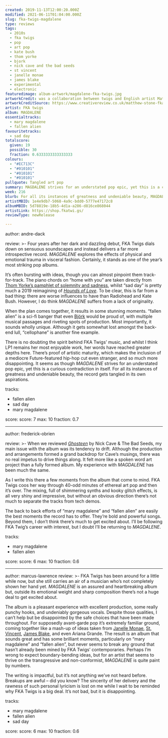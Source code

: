 ```yaml
---
created: 2019-11-13T12:00:20.000Z
modified: 2021-06-11T01:04:00.000Z
slug: fka-twigs-magdalene
type: reviews
tags:
  - 2010s
  - fka twigs
  - pop
  - art pop
  - kate bush
  - thom yorke
  - bjork
  - nick cave and the bad seeds
  - st vincent
  - janelle monae
  - james blake
  - experimental
  - electronic
featuredimage: album-artwork/magdalene-fka-twigs.jpg
artworkCredit: was a collaboration between twigs and English artist Matthew Stone. The effect was achieved by painting onto a 3D scan of twigs. ‘I’m trying to depict bodies that feel real and unreal at the same time,’ Stone said, ‘trying to create something that feels authentically human, but kind of trapping myself within this digital world.’ 
artworkCreditSource: https://www.creativereview.co.uk/matthew-stone-fka-twigs-madgalene/
artist: FKA twigs
album: MAGDALENE
essentialtracks:
  - mary magdalene
  - fallen alien
favouritetracks:
  - sad day
totalscore:
  given: 19
  possible: 30
  fraction: 0.6333333333333333
colours:
  - "#EC713C"
  - "#010101"
  - "#010101"
  - "#010101"
pullquote: Tangled art pop
summary: MAGDALENE strives for an understated pop epic, yet this is a curious contradiction in itself. For all its instances of greatness and undeniable beauty, the record gets tangled in its own aspirations.
week: 216
blurb: For all its instances of greatness and undeniable beauty, MAGDALENE gets tangled in its own pop epic aspirations.
artistMBID: 1e4e9db7-5068-4a9c-bdd0-5777e47172c8
albumMBID: 5d78819e-18b5-4d1a-a286-d816ce868044
artistLink: https://shop.fkatwi.gs/
reviewType: newRelease

---
```


author: andre-dack

review: >-
  Four years after her dark and dazzling debut, FKA Twigs dials down on sensuous soundscapes and instead delivers a far more introspective record. *MAGDALENE* explores the effects of physical and emotional trauma in visceral fashion. Certainly, it stands as one of the year’s most striking pop albums.
  
  It’s often bursting with ideas, though you can almost pinpoint them track-for-track. The piano chords on “home with you” are taken directly from [Thom Yorke’s pamphlet of solemnity and sadness](/reviews/thom-yorke-anima/), whilst “sad day” is pretty much a 2019 reimagining of [*Hounds of Love*](/reviews/kate-bush-hounds-of-love/). To be clear, this is far from a bad thing: there are worse influences to have than Radiohead and Kate Bush. However, I do think *MAGDALENE* suffers from a lack of originality.

  When the plan comes together, it results in some stunning moments. “fallen alien” is a sci-fi banger that even [Björk](/reviews/bjork-homogenic/) would be proud of, with multiple musical passages and riveting spots of production. Most importantly, it sounds wholly unique. Although it gets somewhat lost amongst the back-end lull, “cellophane” is another fine example.
  
  There is no doubting the spirit behind FKA Twigs’ music, and whilst I think LP1 remains her most enjoyable work, her words have reached greater depths here. There’s proof of artistic maturity, which makes the inclusion of a mediocre Future-featured hip-hop cut even stranger, and so much more disappointing. It seems as though *MAGDALENE* strives for an understated pop epic, yet this is a curious contradiction in itself. For all its instances of greatness and undeniable beauty, the record gets tangled in its own aspirations.

tracks:
  - fallen alien
  - ­­sad day
  - ­­mary magdalene

score:
  score: 7
  max: 10
  fraction: 0.7

---
author: frederick-obrien

review: >-
  When we reviewed [*Ghosteen*](/reviews/nick-cave-and-the-bad-seeds-ghosteen/) by Nick Cave & The Bad Seeds, my main issue with the album was its tendency to drift. Although the production and arrangements formed a grand backdrop for Cave’s musings, there was no real impetus to drive things along. It felt more like a spoken word art project than a fully formed album. My experience with *MAGDALENE* has been much the same.

  As I write this there a few moments from the album that come to mind. FKA Twigs coos her way through 40-odd minutes of ethereal art pop and then it’s over. The mixing, full of shimmering synths and kooky glitch effects, is all very shiny and impressive, but without an obvious direction there’s not much to separate the tracks from tech demos.

  The back to back efforts of “mary magdalene” and “fallen alien” are easily the best moments the record has to offer. They’re bold and powerful songs. Beyond them, I don’t think there’s much to get excited about. I’ll be following FKA Twig’s career with interest, but I doubt I’ll be returning to *MAGDALENE*.

tracks:
  - mary magdalene
  - ­­fallen alien

score:
  score: 6
  max: 10
  fraction: 0.6

---
author: marcus-lawrence
review: >-
  FKA Twigs has been around for a little while now, but she still carries an air of a musician who’s not completely shown her hand yet. *MAGDALENE* is an assured and heartbreaking album but, outside its emotional weight and sharp composition there’s not a huge deal to get excited about.

  The album is a pleasant experience with excellent production, some really punchy hooks, and undeniably gorgeous vocals. Despite those qualities, I can’t help but be disappointed by the safe choices that have been made throughout. For supposedly avant-garde pop it’s extremely familiar ground, coming together like a mash-up of ideas taken from [Janelle Monae](/reviews/janelle-monae-dirty-computer/), [St. Vincent](/reviews/st-vincent-masseduction/), [James Blake](/reviews/james-blake-assume-form/), and even Ariana Grande. The result is an album that sounds great and has some brilliant moments, particularly on “mary magdalene” and “fallen alien”, but never seems to break any ground that hasn’t already been mined by FKA Twigs’ contemporaries. Perhaps I’m wrong to expect boundary-bending ideas, but for an artist that seems to thrive on the transgressive and non-conformist, *MAGDALENE* is quite paint by numbers.

  The writing is impactful, but it’s not anything we’ve not heard before. Breakups are awful – did you know? The sincerity of her delivery and the rawness of such personal lyricism is lost on me while I wait to be reminded why FKA Twigs is a big deal. It’s not bad, but it is disappointing.

tracks:
  - mary magdalene
  - ­­fallen alien
  - ­­sad day

score:
  score: 6
  max: 10
  fraction: 0.6
